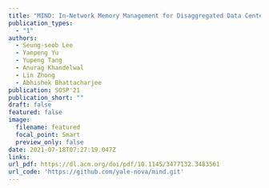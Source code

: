 ```yaml
---
title: "MIND: In-Network Memory Management for Disaggregated Data Centers"
publication_types:
  - "1"
authors:
  - Seung-seob Lee
  - Yanpeng Yu
  - Yupeng Tang
  - Anurag Khandelwal
  - Lin Zhong
  - Abhishek Bhattacharjee
publication: SOSP'21
publication_short: ""
draft: false
featured: false
image:
  filename: featured
  focal_point: Smart
  preview_only: false
date: 2021-07-18T07:27:19.047Z
links:
url_pdf: https://dl.acm.org/doi/pdf/10.1145/3477132.3483561
url_code: 'https://github.com/yale-nova/mind.git'
---
```

